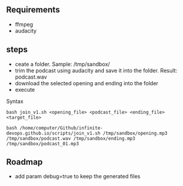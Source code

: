 ## Requirements

- ffmpeg
- audacity

## steps

- ceate a folder. Sample:  /tmp/sandbox/
- trim the podcast using audacity and save it into the folder. Result: podcast.wav
- download the selected opening and ending into the folder
- execute

Syntax

```
bash join_v1.sh <opening_file> <podcast_file> <ending_file> <target_file>
```

```
bash /home/computer/Github/infinite-devops.github.io/scripts/join_v1.sh /tmp/sandbox/opening.mp3 /tmp/sandbox/podcast.wav /tmp/sandbox/ending.mp3 /tmp/sandbox/podcast_01.mp3
```

## Roadmap

- add param debug=true to keep the generated files